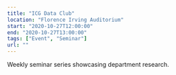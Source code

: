 ```yaml
---
title: "ICG Data Club"
location: "Florence Irving Auditorium"
start: "2020-10-27T12:00:00"
end: "2020-10-27T13:00:00"
tags: ["Event", "Seminar"]
url: ""
---
```


Weekly seminar series showcasing department research.

<!-- endexcerpt -->
